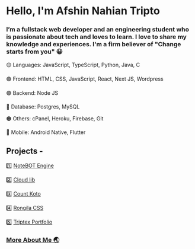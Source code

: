 # Hello, I'm Afshin Nahian Tripto 
### I’m a fullstack web developer and an engineering student who is passionate about tech and loves to learn. I love to share my knowledge and experiences. I'm a firm believer of "Change starts from you" 😀

🟡 Languages: JavaScript, TypeScript, Python, Java, C

🟢 Frontend: HTML, CSS, JavaScript, React, Next JS, Wordpress

🟣 Backend: Node JS

🔴 Database: Postgres, MySQL

🟠 Others: cPanel, Heroku, Firebase, Git 

🔵 Mobile: Android Native, Flutter

## Projects - 

1️⃣ [NoteBOT Engine](https://github.com/TriptoAfsin/notebot-engine-v1) 

2️⃣ [Cloud lib](https://github.com/TriptoAfsin/Cloud-Lib-React)

3️⃣ [Count Koto](https://github.com/TriptoAfsin/CountKoto-Android-App)

4️⃣ [Rongila CSS](https://rongila.netlify.app/)

5️⃣ [Triptex Portfolio](https://github.com/TriptoAfsin/triptex-portfolio)

### [More About Me 🌏](https://triptex.me/#/)

